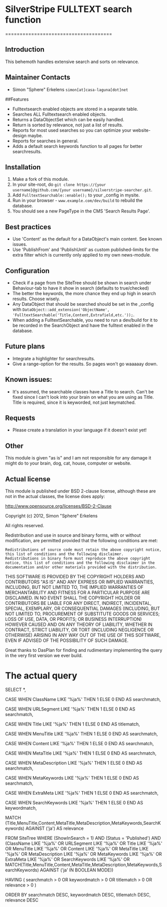 # SilverStripe FULLTEXT search function
=====================================

## Introduction

This behemoth handles extensive search and sorts on relevance.

## Maintainer Contacts

* Simon "Sphere" Erkelens `simon[at]casa-laguna[dot]net`

##Features

* Fulltextsearch enabled objects are stored in a separate table.
* Searches ALL Fulltextsearch enabled objects.
* Returns a DataObjectSet which can be easily handled.
* Return is sorted by relevance, not just a list of results.
* Reports for most used searches so you can optimize your website-design maybe.
* Reports for searches in general.
* Adds a default search keywords function to all pages for better searchresults.

## Installation

 1.  Make a fork of this module.
 2.  In your site-root, do `git clone https://{your username}@github.com/{your username}/silverstripe-searcher.git`. 
 3.  Add `FulltextSearchable::enable();` to your _config in mysite. 
 4.  Run in your browser - `www.example.com/dev/build` to rebuild the database. 
 5.  You should see a new PageType in the CMS 'Search Results Page'.

## Best practices

* Use 'Content' as the default for a DataObject's main content. See known issues.
* Use 'PublishFrom' and 'PublishUntil' as custom published-limits for the extra filter which is currently only applied to my own news-module.

## Configuration

* Check if a page from the SiteTree should be shown in search under Behaviour-tab to have it show in search (defaults to true/checked)
* The better the keywords, the more chance they end up high in search results. Choose wisely.
* Any DataObject that should be searched should be set in the _config with `DataObject::add_extension('ObjectName', 'FulltextSearchable('Title,Content,Extrafield,etc.'));`.
* When adding a FulltextSearchable, you need to run a dev/build for it to be recorded in the SearchObject and have the fulltext enabled in the database.

## Future plans

* Integrate a highlighter for searchresults.
* Give a range-option for the results. So pages won't go waaaaay down.

## Known issues:

* It's assumed, the searchable classes have a Title to search. Can't be fixed since I can't look into your brain on what you are using as Title. Title is required, since it is keyworded, not just keymatched.

## Requests

* Please create a translation in your language if it doesn't exist yet!

## Other

This module is given "as is" and I am not responsible for any damage it might do to your brain, dog, cat, house, computer or website.

## Actual license

This module is published under BSD 2-clause license, although these are not in the actual classes, the license does apply:

http://www.opensource.org/licenses/BSD-2-Clause

Copyright (c) 2012, Simon "Sphere" Erkelens

All rights reserved.

Redistribution and use in source and binary forms, with or without modification, are permitted provided that the following conditions are met:

    Redistributions of source code must retain the above copyright notice, this list of conditions and the following disclaimer.
    Redistributions in binary form must reproduce the above copyright notice, this list of conditions and the following disclaimer in the documentation and/or other materials provided with the distribution.

THIS SOFTWARE IS PROVIDED BY THE COPYRIGHT HOLDERS AND CONTRIBUTORS "AS IS" AND ANY EXPRESS OR IMPLIED WARRANTIES, INCLUDING, BUT NOT LIMITED TO, THE IMPLIED WARRANTIES OF MERCHANTABILITY AND FITNESS FOR A PARTICULAR PURPOSE ARE DISCLAIMED. IN NO EVENT SHALL THE COPYRIGHT HOLDER OR CONTRIBUTORS BE LIABLE FOR ANY DIRECT, INDIRECT, INCIDENTAL, SPECIAL, EXEMPLARY, OR CONSEQUENTIAL DAMAGES (INCLUDING, BUT NOT LIMITED TO, PROCUREMENT OF SUBSTITUTE GOODS OR SERVICES; LOSS OF USE, DATA, OR PROFITS; OR BUSINESS INTERRUPTION) HOWEVER CAUSED AND ON ANY THEORY OF LIABILITY, WHETHER IN CONTRACT, STRICT LIABILITY, OR TORT (INCLUDING NEGLIGENCE OR OTHERWISE) ARISING IN ANY WAY OUT OF THE USE OF THIS SOFTWARE, EVEN IF ADVISED OF THE POSSIBILITY OF SUCH DAMAGE.

Great thanks to DasPlan for finding and rudimentary implementing the query in the very first version we ever build.

# The actual query

SELECT *, 
	
CASE WHEN ClassName LIKE '%ja%' THEN 1 ELSE 0 END AS searchmatch,

CASE WHEN URLSegment LIKE '%ja%' THEN 1 ELSE 0 END AS searchmatch, 

CASE WHEN Title LIKE '%ja%' THEN 1 ELSE 0 END AS titlematch, 

CASE WHEN MenuTitle LIKE '%ja%' THEN 1 ELSE 0 END AS searchmatch, 

CASE WHEN Content LIKE '%ja%' THEN 1 ELSE 0 END AS searchmatch, 

CASE WHEN MetaTitle LIKE '%ja%' THEN 1 ELSE 0 END AS searchmatch, 

CASE WHEN MetaDescription LIKE '%ja%' THEN 1 ELSE 0 END AS searchmatch, 

CASE WHEN MetaKeywords LIKE '%ja%' THEN 1 ELSE 0 END AS searchmatch, 

CASE WHEN ExtraMeta LIKE '%ja%' THEN 1 ELSE 0 END AS searchmatch, 

CASE WHEN SearchKeywords LIKE '%ja%' THEN 1 ELSE 0 END AS keywordmatch, 

MATCH (Title,MenuTitle,Content,MetaTitle,MetaDescription,MetaKeywords,SearchKeywords) AGAINST ('ja') AS relevance 

FROM SiteTree WHERE (ShowInSearch = 1) AND (Status = 'Published') AND (ClassName LIKE '%ja%' OR URLSegment LIKE '%ja%' OR Title LIKE '%ja%' OR MenuTitle LIKE '%ja%' OR Content LIKE '%ja%' OR MetaTitle LIKE '%ja%' OR MetaDescription LIKE '%ja%' OR MetaKeywords LIKE '%ja%' OR ExtraMeta LIKE '%ja%' OR SearchKeywords LIKE '%ja%' OR MATCH(Title,MenuTitle,Content,MetaTitle,MetaDescription,MetaKeywords,SearchKeywords) AGAINST ('ja' IN BOOLEAN MODE)) 

HAVING ( searchmatch > 0 OR keywordmatch > 0 OR titlematch > 0 OR relevance > 0 ) 

ORDER BY searchmatch DESC, keywordmatch DESC, titlematch DESC, relevance DESC